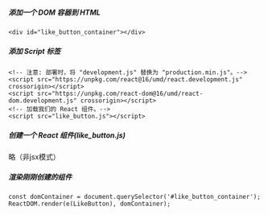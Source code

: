 ##### 添加一个 DOM 容器到 HTML
```
<div id="like_button_container"></div>
```
##### 添加 Script 标签
```
<!-- 注意: 部署时，将 "development.js" 替换为 "production.min.js"。-->
<script src="https://unpkg.com/react@16/umd/react.development.js" crossorigin></script>
<script src="https://unpkg.com/react-dom@16/umd/react-dom.development.js" crossorigin></script>
<!-- 加载我们的 React 组件。-->
<script src="like_button.js"></script>
```
##### 创建一个 React 组件(like_button.js)
略（非jsx模式）
##### 渲染刚刚创建的组件
```
const domContainer = document.querySelector('#like_button_container');
ReactDOM.render(e(LikeButton), domContainer);
```